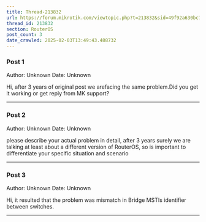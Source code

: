 ```yaml
---
title: Thread-213832
url: https://forum.mikrotik.com/viewtopic.php?t=213832&sid=49f92a630bc7970d8ca50523be880e8f
thread_id: 213832
section: RouterOS
post_count: 3
date_crawled: 2025-02-03T13:49:43.488732
---
```


### Post 1
Author: Unknown
Date: Unknown

Hi, after 3 years of original post we arefacing the same problem.Did you get it working or get reply from MK support?

---
### Post 2
Author: Unknown
Date: Unknown

please describe your actual problem in detail, after 3 years surely we are talking at least about a different version of RouterOS, so is important to differentiate your specific situation and scenario

---
### Post 3
Author: Unknown
Date: Unknown

Hi, it resulted that the problem was mismatch in Bridge MSTIs identifier between switches.

---
